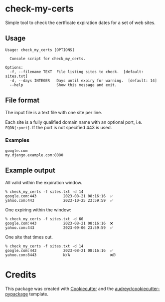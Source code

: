 # check-my-certs

Simple tool to check the certficate expiration dates for a set of web sites.

## Usage

```
Usage: check_my_certs [OPTIONS]

  Console script for check_my_certs.

Options:
  -f, --filename TEXT  File listing sites to check.  [default: sites.txt]
  -d, --days INTEGER   Days until expiry for warning.  [default: 14]
  --help               Show this message and exit.
```

## File format

The input file is a text file with one site per line.

Each site is a fully qualified domain name with an optional port,
i.e. `FQDN[:port]`.  If the port is not specified 443 is used.

### Examples

```
google.com
my.django.example.com:8080
```

## Example output

All valid within the expiration window.

```
% check_my_certs -f sites.txt -d 14
google.com:443            2023-08-21 08:16:16  ✅
yahoo.com:443             2023-10-25 23:59:59  ✅
```

One expiring within the window:

```
% check_my_certs -f sites.txt -d 60
google.com:443            2023-08-21 08:16:16  ❌
yahoo.com:443             2023-09-06 23:59:59  ✅
```

One site that times out.
```
% check_my_certs -f sites.txt -d 14
google.com:443            2023-08-21 08:16:16  ✅
yahoo.com:8443            N/A                  ❌⏰
```


# Credits


This package was created with [Cookiecutter][1] and the
[audreyr/cookiecutter-pypackage][2] template.

[1]: https://github.com/audreyr/cookiecutter
[2]: https://github.com/audreyr/cookiecutter-pypackage

